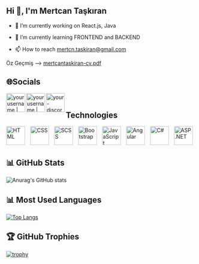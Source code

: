 ## Hi 👋, I'm Mertcan Taşkıran

- 🔭 I’m currently working on React.js, Java
- 🌱 I’m currently learning FRONTEND and BACKEND

- 📫 How to reach mertcn.taskiran@gmail.com

Öz Geçmiş --> [mertcantaskiran-cv.pdf](https://github.com/mertcan-taskiran/mertcan-taskiran/files/11405671/mertcantaskiran-cv.pdf)

## 🌐Socials

[<img align="left" alt="yourusername | LinkedIn" width="50px" height="50px" src="https://img.icons8.com/color/48/000000/linkedin.png" />][linkedin]
[<img align="left" alt="yourusername | Instagram" width="50px" height="50px" src="https://img.icons8.com/fluent/48/000000/instagram-new.png" />][instagram]
[<img align="left" alt="your-discord-username | Discord" width="50px" height="50px" src="https://img.icons8.com/color/48/000000/discord--v1.png" />][discord]

[linkedin]: https://linkedin.com/in/mertcntaskiran/
[instagram]: https://instagram.com/mertcan.tskrn/
[discord]: https://discordapp.com/users/Mertcan#0694

<br>

## Technologies

<div>
  <img src="https://img.icons8.com/color/48/000000/html-5--v1.png" alt="HTML" width="50" height="50" style="margin-right: 10px;">
  <img src="https://img.icons8.com/color/48/000000/css3.png" alt="CSS" width="50" height="50" style="margin-right: 10px;">
  <img src="https://img.icons8.com/color/48/000000/sass-avatar.png" alt="SCSS" width="50" height="50" style="margin-right: 10px;">
  <img src="https://img.icons8.com/color/48/000000/bootstrap.png" alt="Bootstrap" width="50" height="50" style="margin-right: 10px;">
  <img src="https://img.icons8.com/color/48/000000/javascript--v1.png" alt="JavaScript" width="50" height="50" style="margin-right: 10px;">
  <img src="https://img.icons8.com/color/48/000000/angularjs.png" alt="Angular" width="50" height="50" style="margin-right: 10px;">
  <img src="https://img.icons8.com/color/48/000000/c-sharp-logo-2.png" alt="C#" width="50" height="50" style="margin-right: 10px;">
  <img src="https://img.icons8.com/color/48/000000/asp.png" alt="ASP.NET" width="50" height="50">
</div>

## 📊 GitHub Stats

![Anurag's GitHub stats](https://github-readme-stats.vercel.app/api?username=mertcan-taskiran&show_icons=true&theme=radical)

## 📊 Most Used Languages

[![Top Langs](https://github-readme-stats.vercel.app/api/top-langs/?username=mertcan-taskiran&layout=compact&theme=onedark)](https://github.com/anuraghazra/github-readme-stats)

## 🏆 GitHub Trophies

[![trophy](https://github-profile-trophy.vercel.app/?username=mertcan-taskiran&theme=onedark)](https://github.com/ryo-ma/github-profile-trophy)

